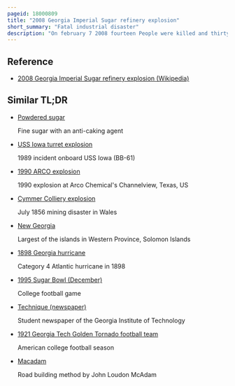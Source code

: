 ```yaml
---
pageid: 18000809
title: "2008 Georgia Imperial Sugar refinery explosion"
short_summary: "Fatal industrial disaster"
description: "On february 7 2008 fourteen People were killed and thirty-six injured during a dust Explosion in an imperial Sugar Refinery in Port Wentworth Georgia united States. Dust explosions had been an issue of concern among U. S. Authorities since three fatal Accidents in 2003, with Efforts made to improve Safety and reduce the Risk of Reoccurrence."
---
```


## Reference

- [2008 Georgia Imperial Sugar refinery explosion (Wikipedia)](https://en.wikipedia.org/?curid=18000809)

## Similar TL;DR

- [Powdered sugar](/tldr/en/powdered-sugar)

  Fine sugar with an anti-caking agent

- [USS Iowa turret explosion](/tldr/en/uss-iowa-turret-explosion)

  1989 incident onboard USS Iowa (BB-61)

- [1990 ARCO explosion](/tldr/en/1990-arco-explosion)

  1990 explosion at Arco Chemical's Channelview, Texas, US

- [Cymmer Colliery explosion](/tldr/en/cymmer-colliery-explosion)

  July 1856 mining disaster in Wales

- [New Georgia](/tldr/en/new-georgia)

  Largest of the islands in Western Province, Solomon Islands

- [1898 Georgia hurricane](/tldr/en/1898-georgia-hurricane)

  Category 4 Atlantic hurricane in 1898

- [1995 Sugar Bowl (December)](/tldr/en/1995-sugar-bowl-december)

  College football game

- [Technique (newspaper)](/tldr/en/technique-newspaper)

  Student newspaper of the Georgia Institute of Technology

- [1921 Georgia Tech Golden Tornado football team](/tldr/en/1921-georgia-tech-golden-tornado-football-team)

  American college football season

- [Macadam](/tldr/en/macadam)

  Road building method by John Loudon McAdam
